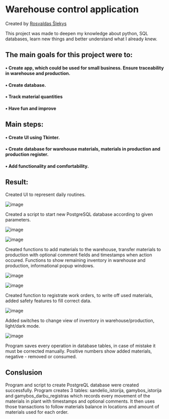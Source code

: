 # Warehouse control application

Created by [Rosvaldas Šlekys](https://github.com/RosSlek) 

This project was made to deepen my knowledge about python, SQL databases, learn new things and better understand what I already knew.

## The main goals for this project were to:
#### • Create app, which could be used for small business. Ensure traceability in warehouse and production.
#### • Create database.
#### • Track material quantities
#### • Have fun and improve

## Main steps:
#### •	Create UI using Tkinter.
#### •	Create database for warehouse materials, materials in production and production register.
#### •  Add functionality and comfortability.

## Result:
Created UI to represent daily routines.

![image](https://github.com/RosSlek/Sandelio_programa/assets/149397027/67a7d76b-15ba-468e-bec4-bf71b664845c)

Created a script to start new PostgreSQL database according to given parameters.

![image](https://github.com/RosSlek/Sandelio_programa/assets/149397027/22d5557b-237b-45c6-8041-6d97ce897a26)

![image](https://github.com/RosSlek/Sandelio_programa/assets/149397027/efe3bc89-aae3-4af5-985f-3365e6dd11a9)

Created functions to add materials to the warehouse, transfer materials to production with optional comment fields and timestamps when action occured. Functions to show remaining inventory in warehouse and production, informational popup windows.

![image](https://github.com/RosSlek/Sandelio_programa/assets/149397027/6ebef651-89f8-44ca-9906-e68b6b8ed78d)

![image](https://github.com/RosSlek/Sandelio_programa/assets/149397027/150a93fb-7f73-43e3-b960-1c90c022dba6)

Created function to registrate work orders, to write off used materials, added safety features to fill correct data.

![image](https://github.com/RosSlek/Sandelio_programa/assets/149397027/dd4843f8-6c22-4c83-8254-11fe853d8084)

Added switches to change view of inventory in warehouse/production, light/dark mode.

![image](https://github.com/RosSlek/Sandelio_programa/assets/149397027/71deef22-6481-47a7-b53b-fe8cfdfcec9c)

Program saves every operation in database tables, in case of mistake it must be corrected manually. Positive numbers show added materials, negative - removed or consumed.

## Conslusion

Program and script to create PostgreQL database were created successfully. Program creates 3 tables: sandelio_istorija, gamybos_istorija and gamybos_darbu_registras which records every movement of the materials in plant with timestamps and optional comments. It then uses those transactions to follow materials balance in locations and amount of materials used for each order.
